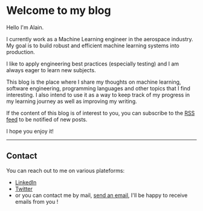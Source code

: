 # Welcome to my blog 

Hello I'm Alain.

I currently work as a Machine Learning engineer in the aerospace industry. My goal is to build robust and efficient machine learning systems into production. 

I like to apply engineering best practices (especially testing) and I am always eager to learn new subjects.

This blog is the place where I share my thoughts on machine learning, software engineering, programming languages and other topics that I find interesting. I also intend to use it as a way to keep track of my progress in my learning journey as well as improving my writing.

If the content of this blog is of interest to you, you can subscribe to the [RSS feed](/blog/posts/index.xml) to be notified of new posts.

I hope you enjoy it!

---

## Contact
You can reach out to me on various plateforms:
- [LinkedIn](https://www.linkedin.com/in/alain-anghelidi/)
- [Twitter](https://twitter.com/alangel12407606)
- or you can contact me by mail, [send an email](mailto:alainanghelidi@gmail.com), I'll be happy to receive emails from you !

